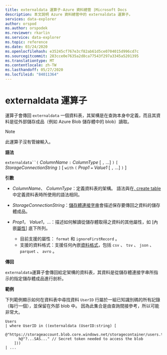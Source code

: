 ```yaml
---
title: externaldata 運算子-Azure 資料總管 |Microsoft Docs
description: 本文說明 Azure 資料總管中的 externaldata 運算子。
services: data-explorer
author: orspod
ms.author: orspodek
ms.reviewer: rkarlin
ms.service: data-explorer
ms.topic: reference
ms.date: 03/24/2020
ms.openlocfilehash: e35245cf767e3cf82ab61d5ce0704015d996cd7c
ms.sourcegitcommit: 283cce0e7635a2d8ca77543f297a3345a5201395
ms.translationtype: MT
ms.contentlocale: zh-TW
ms.lasthandoff: 05/27/2020
ms.locfileid: "84011364"
---
```

# <a name="externaldata-operator"></a>externaldata 運算子

運算子會傳回 `externaldata` 一個資料表，其架構是在查詢本身中定義，而且其資料是從外部儲存成品（例如 Azure Blob 儲存體中的 blob）讀取。

> [!NOTE]
> 此運算子沒有管線輸入。

**語法**

`externaldata``(` *ColumnName* `:` *ColumnType* [ `,` ...] `)` `[` *StorageConnectionString* `]` [ `with` `(` *Prop1* `=` *Value1* [ `,` ...] `)` ]

**引數**

* *ColumnName*、 *ColumnType*：定義資料表的架構。
  語法與在[. create table](../management/create-table-command.md)中定義資料表時所使用的語法相同。

* *StorageConnectionString*：[儲存體連接字串](../api/connection-strings/storage.md)會描述保存要傳回之資料的儲存體成品。

* *Prop1*， *Value1*，...：描述如何解讀從儲存體取得之資料的其他屬性，如 [內嵌[屬性](../../ingestion-properties.md)] 底下所列。
    * 目前支援的屬性： `format` 和 `ignoreFirstRecord` 。
    * 支援的資料格式：支援任何內嵌[資料格式](../../ingestion-supported-formats.md)，包括 `csv` 、 `tsv` 、 `json` 、 `parquet` 、 `avro` 。

**傳回**

`externaldata`運算子會傳回給定架構的資料表，其資料是從儲存體連接字串所指示的指定儲存體成品進行剖析。

**範例**

下列範例顯示如何在資料表中尋找資料 `UserID` 行屬於一組已知識別碼的所有記錄（每行一個），並保留在外部 blob 中。
因為此集合是由查詢間接參考，所以可能非常大。

```
Users
| where UserID in ((externaldata (UserID:string) [
    @"https://storageaccount.blob.core.windows.net/storagecontainer/users.txt"
      h@"?...SAS..." // Secret token needed to access the blob
    ]))
| ...
```